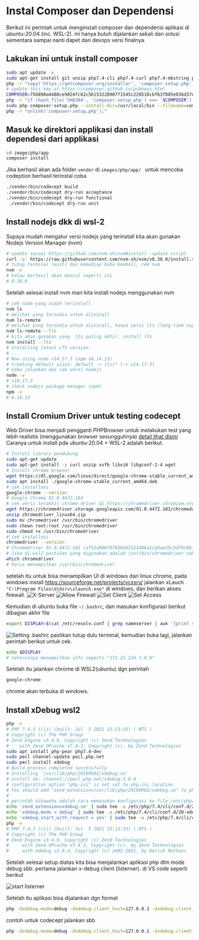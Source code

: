 # Instal Composer dan Dependensi

Berikut ini perintah untuk menginstall composer dan dependensi aplikasi di ubuntu-20.04 (inc. WSL-2).
ini hanya butuh dijalankan sekali dan solusi sementara sampai nanti dapet dari devops versi finalnya.

## Lakukan ini untuk install composer
```sh
sudo apt update -y
sudo apt-get install git unzip php7.4-cli php7.4-curl php7.4-mbstring php7.4-xml php7.4-memcached php7.4-mysql
php -r "copy('https://getcomposer.org/installer', 'composer-setup.php');"
# update this key at https://composer.github.io/pubkeys.html
COMPOSER=756890a4488ce9024fc62c56153228907f1545c228516cbf63f885e036d37e9a59d27d63f46af1d4d07ee0f76181c7d3
php -r "if (hash_file('SHA384', 'composer-setup.php') === '$COMPOSER') { echo 'Installer verified'; } else { echo 'Installer corrupt'; unlink('composer-setup.php'); } echo PHP_EOL;"
sudo php composer-setup.php --install-dir=/usr/local/bin --filename=composer
php -r "unlink('composer-setup.php');"
```
## Masuk ke direktori applikasi dan install dependesi dari applikasi
```sh
cd image/php/app
composer install
```
Jika berhasil akan ada folder `vendor` di `images/php/app/ `
untuk mencoba codeption berhasil terinstal coba
```sh
./vendor/bin/codecept build
./vendor/bin/codecept dry-run acceptance
./vendor/bin/codecept dry-run functional
 ./vendor/bin/codecept dry-run unit
```

## Install nodejs dkk di wsl-2

Supaya mudah mengatur versi nodejs yang terinstall kita akan gunakan Nodejs Version Manager (nvm)
```sh
# update sesuai https://github.com/nvm-sh/nvm#install--update-script
curl -o- https://raw.githubusercontent.com/nvm-sh/nvm/v0.38.0/install.sh | bash
# tutup terminal (exit) dan kemudian buka kembali, cek nvm 
nvm -v
# kalau berhasil akan muncul seperti ini
# 0.38.0
```
Setelah selesai install nvm mari kita install nodejs menggunakan nvm
```sh
# cek node yang sudah terinstall
nvm ls
# melihat yang tersedia untuk diinstall 
nvm ls-remote
# melihat yang tersedia untuk diinstall, hanya versi lts (long time support)
nvm ls-remote --lts
# kita akan gunakan yang  lts paling akhir, install lts
nvm install --lts
# Installing latest LTS version.
# ...
# Now using node v14.17.3 (npm v6.14.13)
# Creating default alias: default -> lts/* (-> v14.17.3)
# Coba jalankan dan cek versi nodejs
node -v
# v14.17.3
# check nodejs package manager (npm)
npm -v
# 6.14.13
```

## Install Cromium Driver untuk testing codecept
Web Driver bisa menjadi pengganti PHPBrowser untuk melakukan test yang lebih realistis (menggunakan browser sesungguhnya)
[detail lihat disini](https://codeception.com/docs/modules/WebDriver.html)
Caranya untuk install pda ubuntu-20.04 + WSL-2 adalah berikut.
```sh
# Install library pendukung
sudo apt-get update
sudo apt-get install -y curl unzip xvfb libxi6 libgconf-2-4 wget
# Install chrome browser
wget https://dl.google.com/linux/direct/google-chrome-stable_current_amd64.deb
sudo apt install ./google-chrome-stable_current_amd64.deb
# cek installasi
google-chrome --version
# Google Chrome 91.0.4472.164 
# cek versi terakhir chrome driver di https://chromedriver.chromium.org/ dan download 
wget https://chromedriver.storage.googleapis.com/91.0.4472.101/chromedriver_linux64.zip
unzip chromedriver_linux64.zip
sudo mv chromedriver /usr/bin/chromedriver
sudo chown root:root /usr/bin/chromedriver
sudo chmod +x /usr/bin/chromedriver
# cek installasi
chromedriver --version
# ChromeDriver 91.0.4472.101 (af52a90bf87030dd1523486a1cd3ae25c5d76c9b-refs/branch-heads/4472@{#1462})
# Jika di wsl2 pastikan yang digunakan adalah /usr/bin/chromedriver cek sbb
which chromedriver 
# harus menampilkan /usr/bin/chromedriver
```
setelah itu untuk bisa menampilkan UI di windows dari linux chrome, pada windows install https://sourceforge.net/projects/vcxsrv/
jalankan xLauch `"C:\Program Files\VcXsrv\xlaunch.exe"` di windows, dan berikan akses firewall.
![X-Server](img/X-Server.png)
![Allow Firewall](img/X-Server-firewall.png)
![Set Client](img/X-Server-client.png)
![Set Access](img/X-Server-access.png)

Kemudian di ubuntu buka file `~/.bashrc`, dan masukan konfigurasi berikut dibagian akhir file
```sh
export DISPLAY=$(cat /etc/resolv.conf | grep nameserver | awk '{print $2; exit;}'):0.0
```
![Setting .bashrc](img/X-Server-env.png)
pastikan tutup dulu terminal, kemudian buka lagi, jalankan perintah berikut untuk cek.
```sh
echo $DISPLAY
# seharusnya menampilkan info seperti "172.25.224.1:0.0"
```
Setelah itu jalankan chrome di WSL2(ubuntu) dgn perintah
```sh
google-chrome
```

chrome akan terbuka di windows.

##

## Install xDebug wsl2
```sh
php -v
# PHP 7.4.3 (cli) (built: Jul  5 2021 15:13:35) ( NTS )
# Copyright (c) The PHP Group
# Zend Engine v3.4.0, Copyright (c) Zend Technologies
#    with Zend OPcache v7.4.3, Copyright (c), by Zend Technologies
sudo apt install php-pear php7.4-dev
sudo pecl channel-update pecl.php.net
sudo pecl install xdebug
# Build process completed successfully
# Installing '/usr/lib/php/20190902/xdebug.so'
# install ok: channel://pecl.php.net/xdebug-3.0.4
# configuration option "php_ini" is not set to php.ini location
# You should add "zend_extension=/usr/lib/php/20190902/xdebug.so" to php.ini
# 
# perintah dibawaha adalah cara memasukan konfigurasi ke file /etc/php/7.4/cli/conf.d/20-xdebug.ini
echo 'zend_extension=xdebug.so' | sudo tee -a /etc/php/7.4/cli/conf.d/20-xdebug.ini > /dev/null
echo 'xdebug.mode = debug' | sudo tee -a /etc/php/7.4/cli/conf.d/20-xdebug.ini > /dev/null
echo 'xdebug.start_with_request = yes' | sudo tee -a /etc/php/7.4/cli/conf.d/20-xdebug.ini > /dev/null
php -v
# PHP 7.4.3 (cli) (built: Jul  5 2021 15:13:35) ( NTS )
# Copyright (c) The PHP Group
# Zend Engine v3.4.0, Copyright (c) Zend Technologies
#     with Zend OPcache v7.4.3, Copyright (c), by Zend Technologies
#     with Xdebug v3.0.4, Copyright (c) 2002-2021, by Derick Rethans
```
Setelah selesai setup diatas kita bisa menjalankan aplikasi php dlm mode debug sbb.
pertama jalankan x-debug client (listerner). di VS code seperti berikut

![start listerner](img/run-xdebug-client.png)

Setelah itu aplikasi bisa dijalankan dgn format 
```sh
php -dxdebug.mode=debug -dxdebug.client_host=127.0.0.1 -dxdebug.client_port=9003 -dxdebug.start_with_request=yes path/ke/code/php
```
contoh untuk codecept jalankan sbb
```sh
php -dxdebug.mode=debug -dxdebug.client_host=127.0.0.1 -dxdebug.client_port=9003 -dxdebug.start_with_request=yes vendor/bin/codecept run acceptance
```